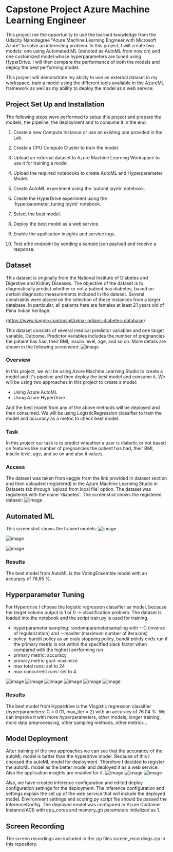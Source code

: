 # Capstone Project Azure Machine Learning Engineer

This project me the opportunity to use the learned knowledge from the Udacity Nanodegree "Azure Machine Learning Engineer with Microsoft Azure" to solve an interesting problem. In this project, I will create two models: one using Automated ML (denoted as AutoML from now on) and one customized model whose hyperparameters are tuned using HyperDrive. I will then compare the performance of both the models and deploy the best performing model.

This project will demonstrate my ability to use an external dataset in my workspace, train a model using the different tools available in the AzureML framework as well as my ability to deploy the model as a web service.

## Project Set Up and Installation
The following steps were performed to setup this project and prepare the models, the pipeline, the deployment and to consume it in the end:

1. Create a new Compute Instance or use an existing one provided in the Lab.

2. Create a CPU Compute Cluster to train the model.

3. Upload an external dataset to Azure Machine Learning Workspace to use it for training a model.

4. Upload the required notebooks to create AutoML and Hyperparameter Model.

5. Create AutoML experiment using the 'automl.ipynb' notebook.

6. Create the HyperDrive experiment using the 'hyperparameter_tuning.ipynb' notebook.

7. Select the best model.

8. Deploy the best model as a web service.

9. Enable the application insights and service logs.

10. Test athe endpoint by sending a sample json payload and receive a response. 

## Dataset
This dataset is originally from the National Institute of Diabetes and Digestive and Kidney Diseases. The objective of the dataset is to diagnostically predict whether or not a patient has diabetes, based on certain diagnostic measurements included in the dataset. Several constraints were placed on the selection of these instances from a larger database. In particular, all patients here are females at least 21 years old of Pima Indian heritage.

(https://www.kaggle.com/uciml/pima-indians-diabetes-database)

This dataset consists of several medical predictor variables and one target variable, Outcome. Predictor variables includes the number of pregnancies the patient has had, their BMI, insulin level, age, and so on. More details are shown in the following screenshot:
![image](./img/dataset_overview.PNG)


### Overview
In this project, we will be using Azure Machine Learning Studio to create a model and it's pipeline and then deploy the best model and consume it. We will be using two approaches in this project to create a model:

- Using Azure AutoML
- Using Azure HyperDrive

And the best model from any of the above methods will be deployed and then consumed.
We will be using LogisticRegression classifier to train the model and accuracy as a metric to check best model.

### Task
In this project our task is to predict wheather a user is diabetic or not based on features like number of pregnancies the patient has had, their BMI, insulin level, age, and so on and also it values.

### Access
The dataset was taken from kaggle from the link provided in dataset section and then uploaded (registered) in the Azure Machine Learning Studio in Datasets tab through 'upload from local file' option. The dataset was registered with the name 'diabetes'.
The screenshot shows the registered dataset:
![image](./img/dataset_reg.PNG)

## Automated ML
This screenshot shows the trained models:
![image](./img/trained_models.PNG)

![image](./img/best_model_automl.PNG)

![image](./img/rundetails_widget.PNG)

### Results
The best model from AutoML is the VotingEnsemble model with an accuracy of 78.65 %.

## Hyperparameter Tuning
For Hyperdrive I choose the logistic regression classifier as model, because the target column output is 1 or 0 -> classification problem. The dataset is loaded into the notebook and the script train.py is used for training.

- hyperparameter sampling: randomparametersampling with --C (inverse of regularization) and --maxiter (maximum number of iteraions)
- policy: bandit policy as an eraly stopping policy, bandit polidy ends run if the primary metric is not within the specified slack factor when compared with the highest performing run
- primary metric: accuracy
- primary metric goal: maximize
- max total runs: set to 24
- max concurrent runs: set to 4

![image](./img/hyperdrive_run.PNG)
![image](./img/hyperdrive_run2.PNG)
![image](./img/hyperdrive_run3.PNG)
![image](./img/hyperdrive_best_model.PNG)
![image](./img/hyperdrive_best_model2.PNG)
![image](./img/rundetails_widget_hyperdrive.PNG)

### Results
The best model from Hyperdrive is the Vlogistic regression classifier (hyperparameters: C = 0.01, max_iter = 2) with an accuracy of 76.04 %. We can improve it with more hyperparameters, other models, longer training, more data preprocessing, other sampling methods, other metrics ...

## Model Deployment
After training of the two approaches we can see that the accurancy of the autoML model is better than the hyperdrive model. Because of this I choosed the autoML model for deployment. Therefore I decided to register the autoML model as the better model and deployed it as a web service. Also the application insights are enabled for it.
 ![image](./img/deployed_model.PNG)
 ![image](./img/deployed_model2.PNG)
 ![image](./img/deployed_model3.PNG)

Also, we have created inference configuration and edited deploy configuration settings for the deployment. The inference configuration and settings explain the set up of the web service that will include the deployed model. Environment settings and scoring.py script file should be passed the InferenceConfig. The deployed model was configured in Azure Container Instance(ACI) with cpu_cores and memory_gb parameters initialized as 1.

## Screen Recording
The screen recordings are included in the zip files screen_recordings.zip in this repository.
